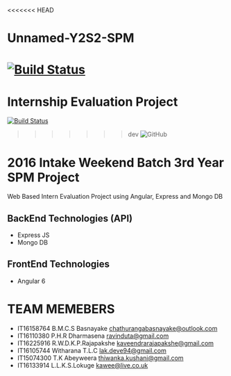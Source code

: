 <<<<<<< HEAD
# Unnamed-Y2S2-SPM
[![Build Status](https://travis-ci.org/SLIITGroupWork/InternEvaluation-Y3S2-SPM.svg?branch=user-story%2F%23505)](https://travis-ci.org/SLIITGroupWork/InternEvaluation-Y3S2-SPM) 
=======
# Internship Evaluation Project
[![Build Status](https://travis-ci.org/SLIITGroupWork/InternEvaluation-Y3S2-SPM.svg?branch=dev)](https://travis-ci.org/SLIITGroupWork/InternEvaluation-Y3S2-SPM)
>>>>>>> dev
![GitHub](https://img.shields.io/github/license/mashape/apistatus.svg)


2016 Intake Weekend Batch 3rd Year SPM Project
==============================================
Web Based Intern Evaluation Project using Angular, Express and Mongo DB

BackEnd Technologies (API)
---------------------
* Express JS
* Mongo DB

FrontEnd Technologies
--------------------
* Angular 6


TEAM MEMEBERS
==============
* IT16158764 B.M.C.S Basnayake chathurangabasnayake@outlook.com
* IT16110380 P.H.R Dharmasena ravinduta@gmail.com
* IT16225916 R.W.D.K.P.Rajapakshe kaveendrarajapakshe@gmail.com
* IT16105744 Witharana T.L.C lak.deve94@gmail.com
* IT15074300 T.K Abeyweera thiwanka.kushani@gmail.com
* IT16133914 L.L.K.S.Lokuge kawee@live.co.uk
